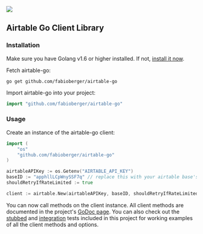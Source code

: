 <a href="https://godoc.org/github.com/fabioberger/airtable-go" ><img src="http://img.shields.io/badge/godoc-reference-5272B4.svg?style=flat-square" /></a>

Airtable Go Client Library
-------------------------------

### Installation

Make sure you have Golang v1.6 or higher installed. If not, <a href="https://golang.org/dl/">install it now</a>.

Fetch airtable-go:

```
go get github.com/fabioberger/airtable-go
```
Import airtable-go into your project:

```go
import "github.com/fabioberger/airtable-go"
```

### Usage

Create an instance of the airtable-go client:

```go
import (
	"os"
	"github.com/fabioberger/airtable-go"
)

airtableAPIKey := os.Getenv("AIRTABLE_API_KEY")
baseID := "apphllLCpWnySSF7q" // replace this with your airtable base's id
shouldRetryIfRateLimited := true

client := airtable.New(airtableAPIKey, baseID, shouldRetryIfRateLimited)
```
You can now call methods on the client instance. All client methods are documented in the project's <a href="https://godoc.org/github.com/fabioberger/airtable-go">GoDoc page</a>. You can also check out the <a href="https://github.com/fabioberger/airtable-go/blob/master/client_test.go">stubbed</a> and <a href="https://github.com/fabioberger/airtable-go/blob/master/integration_tests/client_test.go">integration</a> tests included in this project for working examples of all the client methods and options.
